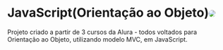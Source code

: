 # JavaScript(Orientação ao Objeto)<img style="border-radius: 50%;" src="https://img.icons8.com/color/48/000000/javascript.png">

Projeto criado a partir de 3 cursos da Alura - todos voltados para Orientação ao Objeto, utilizando modelo MVC, em JavaScript.
